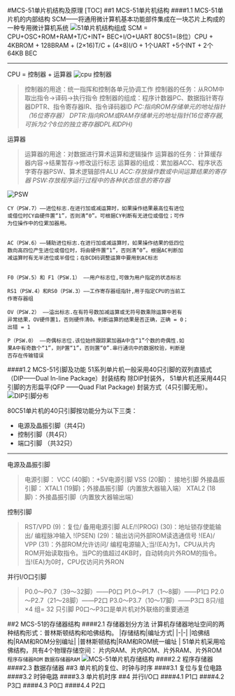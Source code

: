 #MCS-51单片机结构及原理
[TOC]
##1 MCS-51单片机结构 
####1.1 MCS-51单片机的内部结构 
SCM——将通用微计算机基本功能部件集成在一块芯片上构成的一种专用微计算机系统
![51单片机结构组成](https://upload-images.jianshu.io/upload_images/1887348-b4bc2c0140115c00.png?imageMogr2/auto-orient/strip%7CimageView2/2/w/1240)
SCM = CPU+OSC+ROM+RAM+T/C+INT+ BEC+I/O+UART
80C51=(8位）CPU + 4KBROM + 128BRAM + (2×16)T/C + (4×8)I/O + 1个UART +5个INT + 2个64KB BEC
***
CPU = 控制器 + 运算器
![cpu](https://upload-images.jianshu.io/upload_images/1887348-00d0c8c279f1343b.png?imageMogr2/auto-orient/strip%7CimageView2/2/w/1240)
控制器
>控制器的用途：统一指挥和控制各单元协调工作
控制器的任务：从ROM中取出指令→译码→执行指令
控制器的组成：程序计数器PC、数据指针寄存器DPTR、指令寄存器IR、指令译码器ID
*PC:指向ROM存储单元的地址指针（16位寄存器）
DPTR:指向ROM或RAM存储单元的地址指针(16位寄存器,可拆为2个8位的独立寄存器DPL和DPH)*

运算器
>运算器的用途：对数据进行算术运算和逻辑操作
运算器的任务：计算缓存器内容→结果暂存→修改运行标志
运算器的组成：累加器ACC、程序状态字寄存器PSW、算术逻辑部件ALU
*ACC:存放操作数或中间运算结果的寄存器
PSW:存放程序运行过程中的各种状态信息的寄存器*

![PSW](https://upload-images.jianshu.io/upload_images/1887348-b8d8c5345c1eee6d.png?imageMogr2/auto-orient/strip%7CimageView2/2/w/1240)
```
CY（PSW.7）——进位标志.在进行加或减运算时，如果操作结果最高位有进位
或借位时CY由硬件置“1”，否则清“0”。可根据CY判断有无进位或借位；可作
为位操作中的位累加器用。


AC（PSW.6）——辅助进位标志.在进行加或减运算时，如果操作结果的低四位
数向高四位产生进位或借位时，将由硬件置“1”，否则清“0”。根据AC判断加
减运算时有无半进位或半借位；在BCD码调整运算中要用到AC标志


F0（PSW.5）和 F1（PSW.1） ——用户标志位,可做为用户指定的状态标志

RS1（PSW.4）和RS0（PSW.3）——工作寄存器组指针,用于指定CPU的当前工
作寄存器组

OV（PSW.2） ——溢出标志.在有符号数加减运算或无符号数乘除运算中若有
异常结果，OV硬件置1，否则硬件清0。判断运算的结果是否正确，正确 = 0；
出错 = 1

P（PSW.0） ——奇偶标志位.该位始终跟踪累加器A中含“1”个数的奇偶性.如
果A中有奇数个“1”，则P置“1”，否则置“0”.串行通讯中的数据校验，判断是
否存在传输错误
```
####1.2 MCS-51引脚及功能 
51系列单片机一般采用40只引脚的双列直插式（DIP——Dual In-line Package）封装结构
除DIP封装外， 51单片机还采用44只引脚的方形扁平(QFP 
——Quad Flat Package) 封装方式（4只引脚无用）。 
![DIP引脚分布](https://upload-images.jianshu.io/upload_images/1887348-6a7cbdb19cbfb9ae.png?imageMogr2/auto-orient/strip%7CimageView2/2/w/1240)

80C51单片机的40只引脚按功能分为以下三类：
* 电源及晶振引脚（共4只)
* 控制引脚（共4只）
* 端口引脚 （共32只） 

***
电源及晶振引脚
>电源引脚：
VCC (40脚)：+5V电源引脚
VSS (20脚)： 接地引脚
外接晶振引脚：
XTAL1 (19脚)；外接晶振引脚（内置放大器输入端）
XTAL2 (18脚)：外接晶振引脚（内置放大器输出端）

控制引脚
>RST/VPD (9)：复位/ 备用电源引脚 
ALE/!(PROG) (30)：地址锁存使能输出/ 编程脉冲输入 
!(PSEN) (29)：输出访问外部ROM读选通信号 
!(EA)/ VPP (31)：外部ROM允许访问/ 编程电源输入;当!(EA)为1，CPU从片内ROM开始读取指令。当PC的值超过4KB时，自动转向片外ROM的指令。当!(EA)为0时，CPU仅访问片外RON

并行I/O口引脚
>P0.0～P0.7（39～32脚）——P0口
P1.0～P1.7（1～8脚）——P1口
P2.0～P2.7（21～28脚）——P2口
P3.0～P3.7（10～17脚）——P3口
8只/组×4 组= 32 只引脚
P0口～P3口是单片机对外联络的重要通道

##2 MCS-51的存储器结构 
####2.1 存储器划分方法
计算机存储器地址空间的两种结构形式：普林斯顿结构和哈佛结构。
|存储结构|编址方式|
|-|-|
|哈佛结构|RAM和ROM分别编址|
|普林斯顿结构|RAM和ROM统一编址 |
51单片机采用哈佛结构，共有4个物理存储空间：
片内RAM、片内ROM、片外RAM、片外ROM
`程序存储器ROM` `数据存储器RAM`
![MCS-51单片机存储结构](https://upload-images.jianshu.io/upload_images/1887348-f7232cad11c79bd5.png?imageMogr2/auto-orient/strip%7CimageView2/2/w/1240)
####2.2 程序存储器
####2.3 数据存储器
##3 单片机的复位、时钟与时序 
####3.1 复位与复位电路
####3.2 时钟电路
####3.3 单片机时序
##4 并行I/O口 
####4.1 P1口
####4.2 P3口
####4.3 P0口
####4.4 P2口
